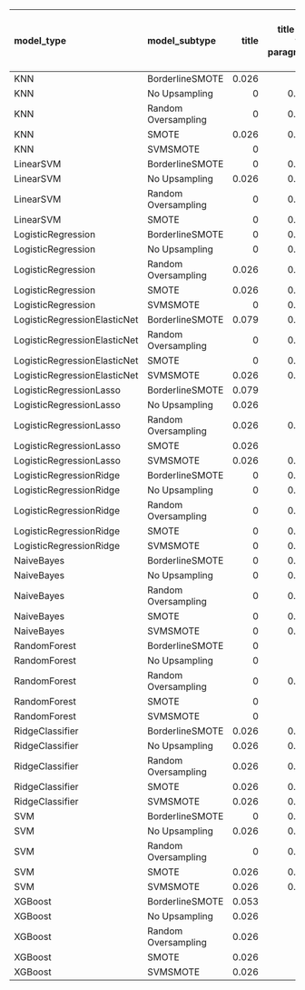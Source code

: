 | model_type                   | model_subtype       |   title |   title and first paragraph |   title and 5 sentences |   title and 10 sentences |   title and first sentence each paragraph | raw text   |
|:-----------------------------|:--------------------|--------:|----------------------------:|------------------------:|-------------------------:|------------------------------------------:|:-----------|
| KNN                          | BorderlineSMOTE     |   0.026 |                       0     |                   0.079 |                    0.105 |                                     0.053 | 0.026      |
| KNN                          | No Upsampling       |   0     |                       0.026 |                   0.105 |                    0.053 |                                     0.079 | 0.079      |
| KNN                          | Random Oversampling |   0     |                       0.079 |                   0.026 |                    0.053 |                                     0.053 | 0.079      |
| KNN                          | SMOTE               |   0.026 |                       0.026 |                   0     |                    0.079 |                                     0.026 | 0.000      |
| KNN                          | SVMSMOTE            |   0     |                       0     |                   0.053 |                    0.079 |                                     0     | 0.053      |
| LinearSVM                    | BorderlineSMOTE     |   0     |                       0.053 |                   0.053 |                    0.105 |                                     0.053 | 0.105      |
| LinearSVM                    | No Upsampling       |   0.026 |                       0.079 |                   0.053 |                    0.079 |                                     0.053 | 0.132      |
| LinearSVM                    | Random Oversampling |   0     |                       0.053 |                   0.079 |                    0.105 |                                     0.079 | 0.105      |
| LinearSVM                    | SMOTE               |   0     |                       0.053 |                   0.079 |                    0.026 |                                     0.053 | 0.132      |
| LogisticRegression           | BorderlineSMOTE     |   0     |                       0.053 |                   0.053 |                    0     |                                     0.053 | 0.105      |
| LogisticRegression           | No Upsampling       |   0     |                       0.079 |                   0.053 |                    0.053 |                                     0.079 | 0.105      |
| LogisticRegression           | Random Oversampling |   0.026 |                       0.026 |                   0.026 |                    0     |                                     0.053 | 0.079      |
| LogisticRegression           | SMOTE               |   0.026 |                       0.053 |                   0.053 |                    0.053 |                                     0.079 | 0.105      |
| LogisticRegression           | SVMSMOTE            |   0     |                       0.053 |                   0.053 |                    0.053 |                                     0.053 | 0.105      |
| LogisticRegressionElasticNet | BorderlineSMOTE     |   0.079 |                       0.079 |                   0.053 |                    0.079 |                                     0.053 | 0.105      |
| LogisticRegressionElasticNet | Random Oversampling |   0     |                       0.079 |                   0.053 |                    0.053 |                                     0.079 | 0.105      |
| LogisticRegressionElasticNet | SMOTE               |   0     |                       0.053 |                   0.079 |                    0.026 |                                     0.079 | 0.158      |
| LogisticRegressionElasticNet | SVMSMOTE            |   0.026 |                       0.053 |                   0.079 |                    0     |                                     0.053 | 0.079      |
| LogisticRegressionLasso      | BorderlineSMOTE     |   0.079 |                       0     |                   0.026 |                    0.053 |                                     0.105 | 0.132      |
| LogisticRegressionLasso      | No Upsampling       |   0.026 |                       0     |                   0.053 |                    0.026 |                                     0.053 | 0.132      |
| LogisticRegressionLasso      | Random Oversampling |   0.026 |                       0.026 |                   0.053 |                    0.026 |                                     0.026 | **0.184**  |
| LogisticRegressionLasso      | SMOTE               |   0.026 |                       0     |                   0.026 |                    0     |                                     0.026 | 0.105      |
| LogisticRegressionLasso      | SVMSMOTE            |   0.026 |                       0.026 |                   0.053 |                    0     |                                     0.079 | **0.184**  |
| LogisticRegressionRidge      | BorderlineSMOTE     |   0     |                       0.079 |                   0.026 |                    0.079 |                                     0.053 | 0.105      |
| LogisticRegressionRidge      | No Upsampling       |   0     |                       0.053 |                   0.026 |                    0.053 |                                     0.053 | 0.105      |
| LogisticRegressionRidge      | Random Oversampling |   0     |                       0.079 |                   0.053 |                    0.079 |                                     0.053 | 0.132      |
| LogisticRegressionRidge      | SMOTE               |   0     |                       0.079 |                   0.079 |                    0.026 |                                     0.053 | 0.132      |
| LogisticRegressionRidge      | SVMSMOTE            |   0     |                       0.053 |                   0.079 |                    0.026 |                                     0.079 | 0.105      |
| NaiveBayes                   | BorderlineSMOTE     |   0     |                       0.079 |                   0.105 |                    0.105 |                                     0.053 | 0.079      |
| NaiveBayes                   | No Upsampling       |   0     |                       0.053 |                   0.132 |                    0.105 |                                     0.079 | 0.105      |
| NaiveBayes                   | Random Oversampling |   0     |                       0.053 |                   0.132 |                    0.105 |                                     0.079 | 0.105      |
| NaiveBayes                   | SMOTE               |   0     |                       0.079 |                   0.158 |                    0.132 |                                     0.026 | 0.105      |
| NaiveBayes                   | SVMSMOTE            |   0     |                       0.079 |                   0.132 |                    0.105 |                                     0.079 | 0.105      |
| RandomForest                 | BorderlineSMOTE     |   0     |                       0     |                   0     |                    0.053 |                                     0.079 | 0.026      |
| RandomForest                 | No Upsampling       |   0     |                       0     |                   0     |                    0.026 |                                     0.053 | 0.105      |
| RandomForest                 | Random Oversampling |   0     |                       0.026 |                   0.079 |                    0.026 |                                     0.105 | 0          |
| RandomForest                 | SMOTE               |   0     |                       0     |                   0     |                    0.026 |                                     0.026 | 0.105      |
| RandomForest                 | SVMSMOTE            |   0     |                       0     |                   0     |                    0.026 |                                     0.026 | 0.000      |
| RidgeClassifier              | BorderlineSMOTE     |   0.026 |                       0.079 |                   0.026 |                    0.053 |                                     0.079 | 0.079      |
| RidgeClassifier              | No Upsampling       |   0.026 |                       0.053 |                   0.026 |                    0.026 |                                     0.053 | 0.079      |
| RidgeClassifier              | Random Oversampling |   0.026 |                       0.053 |                   0.132 |                    0.053 |                                     0.053 | 0.105      |
| RidgeClassifier              | SMOTE               |   0.026 |                       0.053 |                   0.026 |                    0.026 |                                     0.079 | 0.105      |
| RidgeClassifier              | SVMSMOTE            |   0.026 |                       0.053 |                   0.132 |                    0.079 |                                     0.079 | 0.079      |
| SVM                          | BorderlineSMOTE     |   0     |                       0.079 |                   0.053 |                    0.026 |                                     0.105 | 0.105      |
| SVM                          | No Upsampling       |   0.026 |                       0.053 |                   0.158 |                    0.026 |                                     0.053 | 0.079      |
| SVM                          | Random Oversampling |   0     |                       0.053 |                   0.158 |                    0.026 |                                     0.053 | 0.079      |
| SVM                          | SMOTE               |   0.026 |                       0.053 |                   0.105 |                    0.053 |                                     0.053 | 0.105      |
| SVM                          | SVMSMOTE            |   0.026 |                       0.053 |                   0.132 |                    0.079 |                                     0.105 | 0.053      |
| XGBoost                      | BorderlineSMOTE     |   0.053 |                       0     |                   0.026 |                    0.105 |                                     0.132 | 0.132      |
| XGBoost                      | No Upsampling       |   0.026 |                       0     |                   0     |                    0.105 |                                     0.132 | 0.105      |
| XGBoost                      | Random Oversampling |   0.026 |                       0     |                   0.053 |                    0.079 |                                     0.158 | 0.158      |
| XGBoost                      | SMOTE               |   0.026 |                       0     |                   0.026 |                    0.105 |                                     0.105 | 0.079      |
| XGBoost                      | SVMSMOTE            |   0.026 |                       0     |                   0.053 |                    0.079 |                                     0.158 | 0.079      |